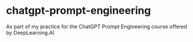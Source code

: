 # chatgpt-prompt-engineering
As part of my practice for the ChatGPT Prompt Engineering course offered by DeepLearning.AI
